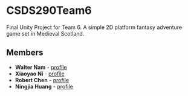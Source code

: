 # CSDS290Team6
Final Unity Project for Team 6. A simple 2D platform fantasy adventure game set in Medieval Scotland.
## Members

* **Walter Nam** - [profile](https://github.com/wnam98)
* **Xiaoyao Ni** - [profile](https://github.com/xxn23)
* **Robert Chen** - [profile](https://github.com/zxc325)
* **Ningjia Huang**  - [profile](https://github.com/NingjiaHuang)
